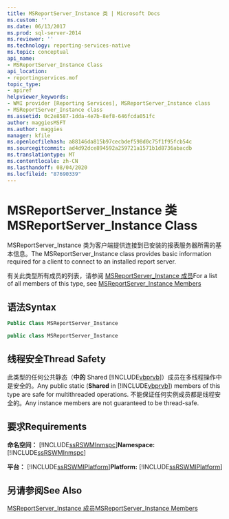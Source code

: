 ```yaml
---
title: MSReportServer_Instance 类 | Microsoft Docs
ms.custom: ''
ms.date: 06/13/2017
ms.prod: sql-server-2014
ms.reviewer: ''
ms.technology: reporting-services-native
ms.topic: conceptual
api_name:
- MSReportServer_Instance Class
api_location:
- reportingservices.mof
topic_type:
- apiref
helpviewer_keywords:
- WMI provider [Reporting Services], MSReportServer_Instance class
- MSReportServer_Instance class
ms.assetid: 0c2e8587-1dda-4e7b-8ef8-646fcda051fc
author: maggiesMSFT
ms.author: maggies
manager: kfile
ms.openlocfilehash: a88146da815b97cecbdef598d0c75f1f95fcb54c
ms.sourcegitcommit: ad4d92dce894592a259721a1571b1d8736abacdb
ms.translationtype: MT
ms.contentlocale: zh-CN
ms.lasthandoff: 08/04/2020
ms.locfileid: "87690339"
---
```

# <a name="msreportserver_instance-class"></a><span data-ttu-id="b3336-102">MSReportServer_Instance 类</span><span class="sxs-lookup"><span data-stu-id="b3336-102">MSReportServer_Instance Class</span></span>
  <span data-ttu-id="b3336-103">MSReportServer_Instance 类为客户端提供连接到已安装的报表服务器所需的基本信息。</span><span class="sxs-lookup"><span data-stu-id="b3336-103">The MSReportServer_Instance class provides basic information required for a client to connect to an installed report server.</span></span>  
  
 <span data-ttu-id="b3336-104">有关此类型所有成员的列表，请参阅 [MSReportServer_Instance 成员](msreportserver-instance-members.md)</span><span class="sxs-lookup"><span data-stu-id="b3336-104">For a list of all members of this type, see [MSReportServer_Instance Members](msreportserver-instance-members.md)</span></span>  
  
## <a name="syntax"></a><span data-ttu-id="b3336-105">语法</span><span class="sxs-lookup"><span data-stu-id="b3336-105">Syntax</span></span>  
  
```vb  
Public Class MSReportServer_Instance  
```  
  
```csharp  
public class MSReportServer_Instance  
```  
  
## <a name="thread-safety"></a><span data-ttu-id="b3336-106">线程安全</span><span class="sxs-lookup"><span data-stu-id="b3336-106">Thread Safety</span></span>  
 <span data-ttu-id="b3336-107">此类型的任何公共静态（**中的** Shared [!INCLUDE[vbprvb](../../includes/vbprvb-md.md)]）成员在多线程操作中是安全的。</span><span class="sxs-lookup"><span data-stu-id="b3336-107">Any public static (**Shared** in [!INCLUDE[vbprvb](../../includes/vbprvb-md.md)]) members of this type are safe for multithreaded operations.</span></span> <span data-ttu-id="b3336-108">不能保证任何实例成员都是线程安全的。</span><span class="sxs-lookup"><span data-stu-id="b3336-108">Any instance members are not guaranteed to be thread-safe.</span></span>  
  
## <a name="requirements"></a><span data-ttu-id="b3336-109">要求</span><span class="sxs-lookup"><span data-stu-id="b3336-109">Requirements</span></span>  
 <span data-ttu-id="b3336-110">**命名空间：** [!INCLUDE[ssRSWMInmspc](../../includes/ssrswminmspc-md.md)]</span><span class="sxs-lookup"><span data-stu-id="b3336-110">**Namespace:** [!INCLUDE[ssRSWMInmspc](../../includes/ssrswminmspc-md.md)]</span></span>  
  
 <span data-ttu-id="b3336-111">**平台：** [!INCLUDE[ssRSWMIPlatform](../../includes/ssrswmiplatform-md.md)]</span><span class="sxs-lookup"><span data-stu-id="b3336-111">**Platform:** [!INCLUDE[ssRSWMIPlatform](../../includes/ssrswmiplatform-md.md)]</span></span>  
  
## <a name="see-also"></a><span data-ttu-id="b3336-112">另请参阅</span><span class="sxs-lookup"><span data-stu-id="b3336-112">See Also</span></span>  
 [<span data-ttu-id="b3336-113">MSReportServer_Instance 成员</span><span class="sxs-lookup"><span data-stu-id="b3336-113">MSReportServer_Instance Members</span></span>](msreportserver-instance-members.md)  
  
  
